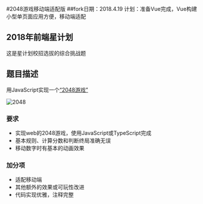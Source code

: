 #2048游戏移动端适配版
##fork日期：2018.4.19
计划：准备Vue完成，Vue构建小型单页面应用方便，移动端适配

## 2018年前端星计划

这是星计划校招选拔的综合挑战题

## 题目描述

用JavaScript实现一个[“2048游戏”](https://baike.so.com/doc/9204693-9537967.html)

![2048](https://p2.ssl.qhimg.com/t016b5cbd7e885bb0e5.png)

### 要求

- 实现web的2048游戏，使用JavaScript或TypeScript完成
- 基本规则、计算分数和判断终局准确无误
- 移动数字时有基本的动画效果

### 加分项

- 适配移动端
- 其他额外的效果或可玩性改进
- 代码实现优雅，注释完整

